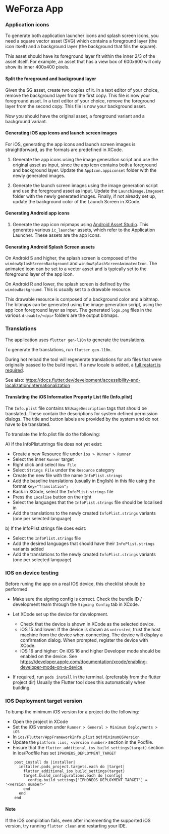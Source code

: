 # WeForza App

### Application icons

To generate both application launcher icons and splash screen icons,
you need a square vector asset (SVG) which contains a foreground layer (the icon itself)
and a background layer (the background that fills the square).

This asset should have its foreground layer fit within the inner 2/3 of the asset itself.
For example, an asset that has a view box of 600x600 will only show its inner 400x400 pixels.

#### Split the foreground and background layer

Given the SG asset, create two copies of it.
In a text editor of your choice, remove the background layer from the first copy. This file is now your foreground asset.
In a text editor of your choice, remove the foreground layer from the second copy. This file is now your background asset.

Now you should have the original asset, a foreground variant and a background variant.

#### Generating iOS app icons and launch screen images

For iOS, generating the app icons and launch screen images is straightforward, as the formats are predefined in XCode.

1) Generate the app icons using the image generation script and use the original asset as input,
since the app icon contains both a foreground and background layer.
Update the `AppIcon.appiconset` folder with the newly generated images.

2) Generate the launch screen images using the image generation script and use the foreground asset as input.
Update the `LaunchImage.imageset` folder with the newly generated images.
Finally, if not already set up, update the background color of the Launch Screen in XCode.

#### Generating Android app icons

1) Generate the app icon mipmaps using [Android Asset Studio](https://developer.android.com/studio/write/create-app-icons#access).
This generates various `ic_launcher` assets, which refer to the Application Launcher. These assets are the app icons.

#### Generating Android Splash Screen assets

On Android S and higher, the splash screen is composed of the `windowSplashScreenBackground` and `windowSplashScreenAnimatedIcon`.
The animated icon can be set to a vector asset and is typically set to the foreground layer of the app icon.

On Android R and lower, the splash screen is defined by the `windowBackground`. This is usually set to a drawable resource.

This drawable resource is composed of a background color and a bitmap.
The bitmaps can be generated using the image generation script, using the app icon foreground layer as input.
The generated `logo.png` files in the various `drawable/<dpi>` folders are the output bitmaps.

### Translations

The application uses `flutter gen-l10n` to generate the translations.

To generate the translations, run `flutter gen-l10n`.

During hot reload the tool will regenerate translations
for arb files that were originally passed to the build input.
If a new locale is added, a [full restart is required](https://github.com/flutter/flutter/issues/58183).

See also: https://docs.flutter.dev/development/accessibility-and-localization/internationalization

#### Translating the iOS Information Property List file (Info.plist)

The `Info.plist` file contains `NSUsageDescription` tags that should be translated.
These contain the descriptions for system defined permission dialogs.
The title and button labels are provided by the system and do not have to be translated.

To translate the Info.plist file do the following:

A) If the InfoPlist.strings file does not yet exist:

- Create a new Resource file under `ios > Runner > Runner`
- Select the inner `Runner` target
- Right click and select `New File`
- Select `Strings File` under the `Resource` category
- Create the new file with the name `InfoPlist.strings`
- Add the baseline translations (usually in English) in this file using the format `Key="Translation";`
- Back in XCode, select the `InfoPlist.strings` file
- Press the `Localise` button on the right
- Select the languages that the `InfoPlist.strings` file should be localised in
- Add the translations to the newly created `InfoPlist.strings` variants (one per selected language)

b) If the InfoPlist.strings file does exist:

- Select the `InfoPlist.strings` file
- Add the desired languages that should have their `InfoPlist.strings` variants added
- Add the translations to the newly created `InfoPlist.strings` variants (one per selected language)

### IOS on device testing

Before runing the app on a real IOS device, this checklist should be performed.

- Make sure the signing config is correct.
  Check the bundle ID / development team through the `Signing Config` tab in XCode.

- Let XCode set up the device for development.
  * Check that the device is shown in XCode as the selected device.
  * iOS 15 and lower: If the device is shown as `untrusted`, trust the host machine from the device when connecting.
    The device will display a confirmation dialog. When prompted, register the device with XCode.
  * iOS 16 and higher: On iOS 16 and higher Developer mode should be enabled on the device.
  See https://developer.apple.com/documentation/xcode/enabling-developer-mode-on-a-device

- If required, run `pods install` in the terminal. (preferably from the flutter project dir)
  Usually the Flutter tool does this automatically when building.

### IOS Deployment target version

To bump the minimum iOS version for a project do the following:
- Open the project in XCode
- Set the iOS version under `Runner > General > Minimum Deployments > iOS`
- In `ios/Flutter/AppFrameworkInfo.plist` set `MinimumOSVersion`
- Update the `platform :ios, <version number>` section in the Podfile.
- Ensure that the `flutter_additional_ios_build_settings(target)` section in ios/Podfile has set `IPHONEOS_DEPLOYMENT_TARGET`
```
    post_install do |installer|
      installer.pods_project.targets.each do |target|
        flutter_additional_ios_build_settings(target)
        target.build_configurations.each do |config|
          config.build_settings['IPHONEOS_DEPLOYMENT_TARGET'] = '<version number>'
        end
      end
    end
```

#### Note

If the iOS compilation fails, even after incrementing the supported iOS version, try running `flutter clean` and restarting your IDE.
